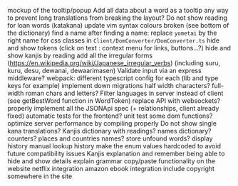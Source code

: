 mockup of the tooltip/popup
Add all data about a word as a tooltip
any way to prevent long translations from breaking the layout?
Do not show reading for loan words (katakana)
update vim syntax colours broken (see bottom of the dictionary)
find a name
after finding a name: replace `yometai` by the right name for css classes in `Client/DomConverter/DomConverter.ts`
hide and show tokens (click on text : context menu for links, buttons...?)
hide and show kanjis by reading
add all the irregular forms (https://en.wikipedia.org/wiki/Japanese_irregular_verbs) (including suru, kuru, desu, dewanai, dewaarimasen)
Validate input via an express middleware?
webpack: different typescript config for each (lib and type keys for example)
implement down migrations
half width characters? full-width roman chars and letters?
Filter languages in server instead of client (see getBestWord function in WordToken)
replace API with websockets?
properly implement all the JSONApi spec (+ relationships, client already fixed)
automatic tests for the frontend? unit test some dom functions?
optimize server performance by compiling properly
Do not show single kana translations?
Kanjis dictionary with readings?
names dictionary?
counters?
places and countries names?
store unfound words?
display history
manual lookup history
make the enum values hardcoded to avoid future compatibility issues
Kanjis explanation and remember
being able to hide and show details
explain grammar
copy/paste functionality on the website
netflix integration
amazon ebook integration
include copyright somewhere in the site
